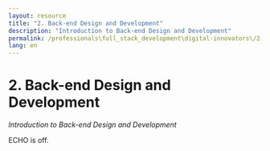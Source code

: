 ```yaml
---
layout: resource
title: "2. Back-end Design and Development"
description: "Introduction to Back-end Design and Development"
permalink: /professionals\full_stack_development\digital-innovators\/2-back-end-design-development/
lang: en
---
```


# 2. Back-end Design and Development

*Introduction to Back-end Design and Development*

ECHO is off.
